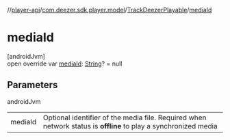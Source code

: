 //[player-api](../../../index.md)/[com.deezer.sdk.player.model](../index.md)/[TrackDeezerPlayable](index.md)/[mediaId](media-id.md)

# mediaId

[androidJvm]\
open override var [mediaId](media-id.md): [String](https://kotlinlang.org/api/latest/jvm/stdlib/kotlin/-string/index.html)? = null

## Parameters

androidJvm

| | |
|---|---|
| mediaId | Optional identifier of the media file. Required when network status is **offline** to play a synchronized media |

